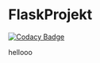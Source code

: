 # FlaskProjekt

[![Codacy Badge](https://api.codacy.com/project/badge/Grade/0fd9a1135efa44fa8133cf2946aa28ff)](https://app.codacy.com/gh/SPL21GL/AM_FlaskProjekt?utm_source=github.com&utm_medium=referral&utm_content=SPL21GL/AM_FlaskProjekt&utm_campaign=Badge_Grade_Settings)

hellooo